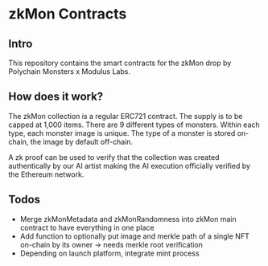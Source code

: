 # zkMon Contracts

## Intro

This repository contains the smart contracts for the zkMon drop by Polychain Monsters x Modulus Labs.

## How does it work?

The zkMon collection is a regular ERC721 contract. The supply is to be capped at 1,000 items. There are 9 different types of monsters. Within each type, each monster image is unique. The type of a monster is stored on-chain, the image by default off-chain.

A zk proof can be used to verify that the collection was created authentically by our AI artist making the AI execution officially verified by the Ethereum network.

## Todos

- Merge zkMonMetadata and zkMonRandomness into zkMon main contract to have everything in one place
- Add function to optionally put image and merkle path of a single NFT on-chain by its owner -> needs merkle root verification
- Depending on launch platform, integrate mint process
